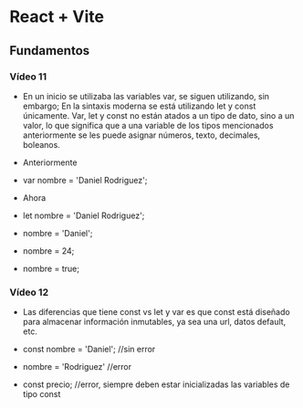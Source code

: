 # React + Vite

## Fundamentos

### Vídeo 11
- En un inicio se utilizaba las variables var, se siguen utilizando, sin embargo; En la sintaxis moderna se está utilizando let y const únicamente. Var, let y const no están atados a un tipo de dato, sino a un valor, lo que significa que a una variable de los tipos mencionados anteriormente se les puede asignar números, texto, decimales, boleanos. 

- Anteriormente 
- var nombre = 'Daniel Rodriguez';

- Ahora
- let nombre = 'Daniel Rodriguez';

- nombre = 'Daniel';
- nombre = 24;
- nombre = true;

### Vídeo 12
- Las diferencias que tiene const vs let y var es que const está diseñado para almacenar información inmutables, ya sea una url, datos default, etc.

- const nombre = 'Daniel'; //sin error
- nombre = 'Rodriguez' //error
- const precio; //error, siempre deben estar inicializadas las variables de tipo const